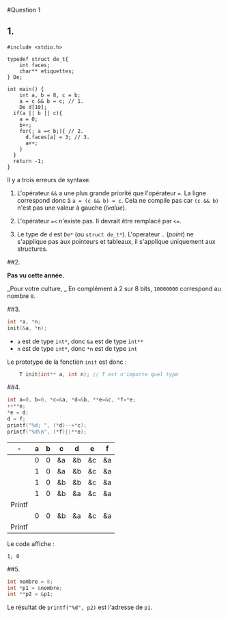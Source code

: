 #Question 1

## 1.
```
#include <stdio.h>

typedef struct de_t{
	int faces;
	char** etiquettes;
} De;

int main() {
	int a, b = 8, c = b;
	a = c && b = c; // 1.
	De d[10];
  if(a || b || c){
    a = 0;
    b++;
    for(; a =< b;){ // 2.
      d.faces[a] = 3; // 3.
      a++;
    }
  }
  return -1;
}
```

Il y a trois erreurs de syntaxe.

1.  L'opérateur `&&` a une plus grande priorité que l'opérateur `=`. La ligne correspond donc à `a = (c && b) = c`. Cela ne compile pas car `(c && b)` n'est pas une valeur à gauche (_lvalue_).

2. L'opérateur `=<` n'existe pas. Il devrait être remplacé par `<=`.
3. Le type de `d` est `De*` (ou `struct de_t*`). L'operateur `.` (_point_) ne s'applique pas aux pointeurs et tableaux, il s'applique uniquement aux structures.  

##2.

**Pas vu cette année.**

_Pour votre culture, _
En complément à 2 sur 8 bits, `10000000` correspond au nombre `0`.

##3.
```c
int *a, *n;
init(&a, *n);
```
* `a` est de type `int*`, donc `&a` est de type `int**`
* `n` est de type `int*`, donc `*n` est de type `int`

Le prototype de la fonction `init` est donc :

```c
	T init(int** a, int n); // T est n'importe quel type
```

##4.
```c
int a=0, b=0, *c=&a, *d=&b, **e=&c, *f=*e;
++**e;
*e = d;
d = f;
printf("%d; ", (*d)--+*c);
printf("%d\n", (*f)||**e);
```


| - | a | b | c | d | e | f |
|--|----|---|---|---|----|---|
|   | 0 | 0 | &a| &b | &c | &a |
|   | 1 | 0 | &a| &b | &c | &a |
|   | 1 | 0 | &b| &b | &c | &a |
|   | 1 | 0 | &b| &a | &c | &a |
| Printf |  |   |    |    |    |
|   | 0 | 0 | &b| &a | &c | &a |
| Printf |  |   |    |    |    |

Le code affiche :

	1; 0

##5.
```c
int nombre = 8;
int *p1 = &nombre;
int **p2 = &p1;
```

Le résultat de `printf("%d", p2)` est l'adresse de `p1`.
